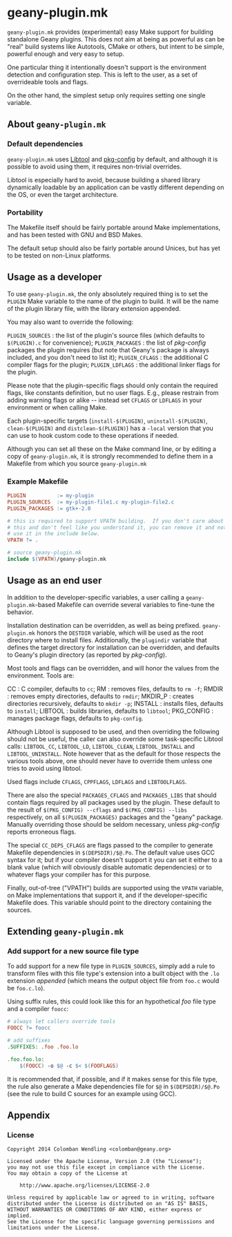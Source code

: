 # geany-plugin.mk

`geany-plugin.mk` provides (experimental) easy Make support for
building standalone Geany plugins.  This does not aim at being as
powerful as can be "real" build systems like Autotools, CMake or others,
but intent to be simple, powerful enough and very easy to setup.

One particular thing it intentionally  doesn't support is the
environment detection and configuration step.  This is left to the
user, as a set of overrideable tools and flags.

On the other hand, the simplest setup only requires setting one single
variable.

## About `geany-plugin.mk`

### Default dependencies

`geany-plugin.mk` uses
[Libtool](https://www.gnu.org/software/libtool/libtool.html) and
[pkg-config](http://www.freedesktop.org/wiki/Software/pkg-config/) by
default, and although it is possible to avoid using them, it requires
non-trivial overrides.

Libtool is especially hard to avoid, because building a shared library
dynamically loadable by an application can be vastly different depending
on the OS, or even the target architecture.

### Portability

The Makefile itself should be fairly portable around Make
implementations, and has been tested with GNU and BSD Makes.

The default setup should also be fairly portable around Unices, but has
yet to be tested on non-Linux platforms.


## Usage as a developer

To use `geany-plugin.mk`, the only absolutely required thing is to set
the `PLUGIN` Make variable to the name of the plugin to build. It will
be the name of the plugin library file, with the library extension
appended.

You may also want to override the following:

`PLUGIN_SOURCES`
: the list of the plugin's source files (which defaults to
  `$(PLUGIN).c` for convenience);
`PLUGIN_PACKAGES`
: the list of *pkg-config* packages the plugin requires (but note that
  Geany's package is always included, and you don't need to list it);
`PLUGIN_CFLAGS`
: the additional C compiler flags for the plugin;
`PLUGIN_LDFLAGS`
: the additional linker flags for the plugin.

Please note that the plugin-specific flags should only contain the
required flags, like constants definition, but no user flags.  E.g.,
please restrain from adding warning flags or alike -- instead set
`CFLAGS` or `LDFLAGS` in your environment or when calling Make.

Each plugin-specific targets (`install-$(PLUGIN)`, `uninstall-$(PLUGIN)`,
`clean-$(PLUGIN)` and `distclean-$(PLUGIN)`) has a `-local` version that
you can use to hook custom code to these operations if needed.

Although you can set all these on the Make command line, or by editing
a copy of `geany-plugin.mk`, it is strongly recommended to define them
in a Makefile from which you source `geany-plugin.mk`


### Example Makefile

```Makefile
PLUGIN          := my-plugin
PLUGIN_SOURCES  := my-plugin-file1.c my-plugin-file2.c
PLUGIN_PACKAGES := gtk+-2.0

# this is required to support VPATH building.  If you don't care about
# this and don't feel like you understand it, you can remove it and not
# use it in the include below.
VPATH ?= .

# source geany-plugin.mk
include $(VPATH)/geany-plugin.mk
```


## Usage as an end user

In addition to the developer-specific variables, a user calling a
`geany-plugin.mk`-based Makefile can override several variables to
fine-tune the behavior.

Installation destination can be overridden, as well as being prefixed.
`geany-plugin.mk` honors the `DESTDIR` variable, which will be used as
the root directory where to install files.  Additionally, the
`plugindir` variable that defines the target directory for installation
can be overridden, and defaults to Geany's plugin directory (as
reported by *pkg-config*).

Most tools and flags can be overridden, and will honor the values from
the environment.  Tools are:

CC
: C compiler, defaults to `cc`;
RM
: removes files, defaults to `rm -f`;
RMDIR
: removes empty directories, defaults to `rmdir`;
MKDIR_P
: creates directories recursively, defaults to `mkdir -p`;
INSTALL
: installs files, defaults to `install`;
LIBTOOL
: builds libraries, defaults to `libtool`;
PKG_CONFIG
: manages package flags, defaults to `pkg-config`.

Although Libtool is supposed to be used, and then overriding the
following should not be useful, the caller can also override some
task-specific Libtool calls: `LIBTOOL_CC`, `LIBTOOL_LD`,
`LIBTOOL_CLEAN`, `LIBTOOL_INSTALL` and `LIBTOOL_UNINSTALL`. Note
however that as the default for those respects the various tools above,
one should never have to override them unless one tries to avoid using
libtool.

Used flags include `CFLAGS`, `CPPFLAGS`, `LDFLAGS` and `LIBTOOLFLAGS`.

There are also the special `PACKAGES_CFLAGS` and `PACKAGES_LIBS` that
should contain flags required by all packages used by the plugin. These
default to the result of `$(PKG_CONFIG) --cflags` and `$(PKG_CONFIG)
--libs` respectively, on all `$(PLUGIN_PACKAGES)` packages and the
"geany" package. Manually overriding those should be seldom necessary,
unless *pkg-config* reports erroneous flags.

The special `CC_DEPS_CFLAGS` are flags passed to the compiler to
generate Makefile dependencies in `$(DEPSDIR)/$@.Po`.  The default
value uses GCC syntax for it; but if your compiler doesn't support it
you can set it either to a blank value (which will obviously disable
automatic dependencies) or to whatever flags your compiler has for this
purpose.

Finally, out-of-tree ("VPATH") builds are supported using the `VPATH`
variable, on Make implementations that support it, and if the
developer-specific Makefile does.  This variable should point to the
directory containing the sources.


## Extending `geany-plugin.mk`

### Add support for a new source file type

To add support for a new file type in `PLUGIN_SOURCES`, simply add a
rule to transform files with this file type's extension into a built
object with the `.lo` extension *appended* (which means the output
object file from `foo.c` would be `foo.c.lo`).

Using suffix rules, this could look like this for an hypothetical *foo*
file type and a compiler `foocc`:

```Makefile
# always let callers override tools
FOOCC ?= foocc

# add suffixes
.SUFFIXES: .foo .foo.lo

.foo.foo.lo:
    $(FOOCC) -o $@ -c $< $(FOOFLAGS)
```

It is recommended that, if possible, and if it makes sense for this file
type, the rule also generate a Make dependencies file for `$@` in
`$(DEPSDIR)/$@.Po` (see the rule to build C sources for an example using
GCC).


## Appendix

### License

    Copyright 2014 Colomban Wendling <colomban@geany.org>

    Licensed under the Apache License, Version 2.0 (the "License");
    you may not use this file except in compliance with the License.
    You may obtain a copy of the License at

        http://www.apache.org/licenses/LICENSE-2.0

    Unless required by applicable law or agreed to in writing, software
    distributed under the License is distributed on an "AS IS" BASIS,
    WITHOUT WARRANTIES OR CONDITIONS OF ANY KIND, either express or implied.
    See the License for the specific language governing permissions and
    limitations under the License.
